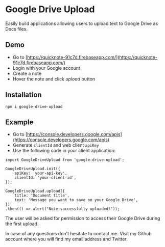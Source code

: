 # Google Drive Upload
Easily build applications allowing users to upload text to Google Drive as Docs files.

## Demo

- Go to [https://quicknote-91c7d.firebaseapp.com/](https://quicknote-91c7d.firebaseapp.com/)
- Login with your Google account
- Create a note
- Hover the note and click _upload_ button

## Installation

```
npm i google-drive-upload
```

## Example

- Go to [https://console.developers.google.com/apis](https://console.developers.google.com/apis)
- Generate `clientId` and web client `apiKey`
- Use the following code in your client application:

```
import GoogleDriveUpload from 'google-drive-upload';

GoogleDriveUpload.init({
    apiKey: 'your-api-key',
    clientId: 'your-client-id',
});

GoogleDriveUpload.upload({
    title: 'Document title',
    text: 'Message you want to save on your Google Drive',
})
.then(() => alert("Note successfully uploaded!"));
```

The user will be asked for permission to access their Google Drive during the first upload.

In case of any questions don't hesitate to contact me. Visit my Github account where you will find my email address and Twitter.